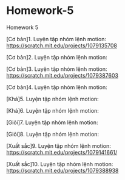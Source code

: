 # Homework-5
Homework 5

[Cơ bản]1. Luyện tập nhóm lệnh motion: https://scratch.mit.edu/projects/1079135708

[Cơ bản]2. Luyện tập nhóm lệnh motion: 

[Cơ bản]3. Luyện tập nhóm lệnh motion: https://scratch.mit.edu/projects/1079387603

[Cơ bản]4. Luyện tập nhóm lệnh motion: 

[Khá]5. Luyện tập nhóm lệnh motion: 

[Khá]6. Luyện tập nhóm lệnh motion: 

[Giỏi]7. Luyện tập nhóm lệnh motion: 

[Giỏi]8. Luyện tập nhóm lệnh motion: 

[Xuất sắc]9. Luyện tập nhóm lệnh motion: https://scratch.mit.edu/projects/1079141661/

[Xuất sắc]10. Luyện tập nhóm lệnh motion: https://scratch.mit.edu/projects/1079388938
